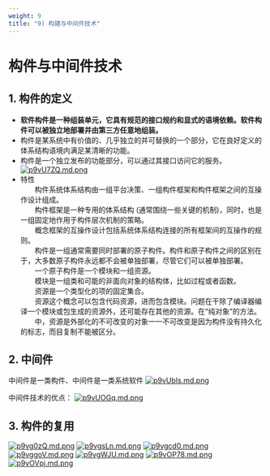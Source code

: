 ```yaml
---
weight: 9
title: "9) 构建与中间件技术"
---
```


# 构件与中间件技术

## 1. 构件的定义

- **软件构件是一种组装单元，它具有规范的接口规约和显式的语境依赖。软件构件可以被独立地部署并由第三方任意地组装。**
- 构件是某系统中有价值的、几乎独立的并可替换的一个部分，它在良好定义的体系结构语境内满足某清晰的功能。
- 构件是一个独立发布的功能部分，可以通过其接口访问它的服务。
[![p9vU7ZQ.md.png](https://s1.ax1x.com/2023/05/31/p9vU7ZQ.md.png)](https://imgse.com/i/p9vU7ZQ)
- 特性\
&emsp;&emsp;构件系统体系结构由一组平台决策、一组构件框架和构件框架之间的互操作设计组成。\
&emsp;&emsp;构件框架是一种专用的体系结构 (通常围绕一些关键的机制)，同时，也是一组固定地作用于构件层次机制的策略。\
&emsp;&emsp;概念框架的互操作设计包括系统体系结构连接的所有框架间的互操作的规则。\
&emsp;&emsp;构件是一组通常需要同时部署的原子构件。构件和原子构件之间的区别在于，大多数原子构件永远都不会被单独部署，尽管它们可以被单独部署。\
&emsp;&emsp;一个原子构件是一个模块和一组资源。\
&emsp;&emsp;模块是一组类和可能的非面向对象的结构体，比如过程或者函数。\
&emsp;&emsp;资源是一个类型化的项的固定集合。\
&emsp;&emsp;资源这个概念可以包含代码资源，进而包含模块。问题在干除了编译器编译一个模块或包生成的资源外，还可能存在其他的资源。在“纯对象”的方法。\
&emsp;&emsp;中，资源是外部化的不可改变的对象一一不可改变是因为构件没有持久化的标志，而目复制不能被区分。

## 2. 中间件
中间件是一类构件、中间件是一类系统软件
[![p9vUbIs.md.png](https://s1.ax1x.com/2023/05/31/p9vUbIs.md.png)](https://imgse.com/i/p9vUbIs)

中间件技术的优点：
[![p9vUOGq.md.png](https://s1.ax1x.com/2023/05/31/p9vUOGq.md.png)](https://imgse.com/i/p9vUOGq)

## 3. 构件的复用
[![p9vg0zQ.md.png](https://s1.ax1x.com/2023/05/31/p9vg0zQ.md.png)](https://imgse.com/i/p9vg0zQ)
[![p9vgsLn.md.png](https://s1.ax1x.com/2023/05/31/p9vgsLn.md.png)](https://imgse.com/i/p9vgsLn)
[![p9vgcd0.md.png](https://s1.ax1x.com/2023/05/31/p9vgcd0.md.png)](https://imgse.com/i/p9vgcd0)
[![p9vggoV.md.png](https://s1.ax1x.com/2023/05/31/p9vggoV.md.png)](https://imgse.com/i/p9vggoV)
[![p9vgWJU.md.png](https://s1.ax1x.com/2023/05/31/p9vgWJU.md.png)](https://imgse.com/i/p9vgWJU)
[![p9vOP78.md.png](https://s1.ax1x.com/2023/05/31/p9vOP78.md.png)](https://imgse.com/i/p9vOP78)
[![p9vOVpj.md.png](https://s1.ax1x.com/2023/05/31/p9vOVpj.md.png)](https://imgse.com/i/p9vOVpj)